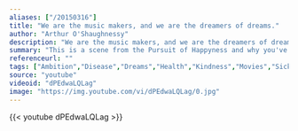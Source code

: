 ```yaml
---
aliases: ["/20150316"]
title: "We are the music makers, and we are the dreamers of dreams."
author: "Arthur O'Shaughnessy"
description: "We are the music makers, and we are the dreamers of dreams. - Arthur O'Shaughnessy quotes from GetInspired365.com"
summary: "This is a scene from the Pursuit of Happyness and why you've got to protect your dream."
referenceurl: ""
tags: ["Ambition","Disease","Dreams","Health","Kindness","Movies","Sickness","Sport","Tomorrow-Page",]
source: "youtube"
videoid: "dPEdwaLQLag"
image: "https://img.youtube.com/vi/dPEdwaLQLag/0.jpg"
---
```


{{< youtube dPEdwaLQLag >}}
